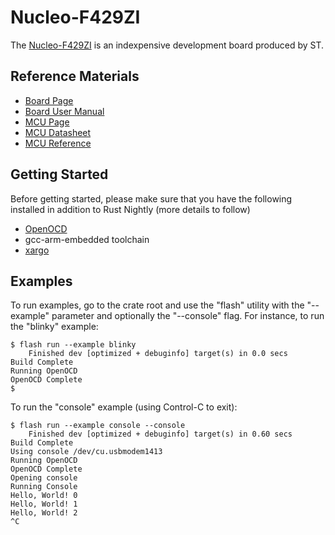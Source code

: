 # Nucleo-F429ZI

The [Nucleo-F429ZI](http://www.st.com/en/evaluation-tools/nucleo-f303ze.html) is an indexpensive 
development board produced by ST.

## Reference Materials

- [Board Page](http://www.st.com/en/evaluation-tools/nucleo-f429zi.html)
- [Board User Manual](http://www.st.com/resource/en/user_manual/dm00244518.pdf)
- [MCU Page](http://www.st.com/en/microcontrollers/stm32f429zi.html)
- [MCU Datasheet](http://www.st.com/resource/en/datasheet/stm32f429zi.pdf)
- [MCU Reference](http://www.st.com/resource/en/reference_manual/dm00031020.pdf)

## Getting Started

Before getting started, please make sure that you have the following installed in addition to Rust Nightly (more details to follow)

- [OpenOCD](http://openocd.org)
- gcc-arm-embedded toolchain
- [xargo](https://github.com/japaric/xargo)


## Examples

To run examples, go to the crate root and use the "flash" utility with the "--example" parameter and optionally the "--console" flag. For instance, to run the "blinky" example:

```
$ flash run --example blinky
    Finished dev [optimized + debuginfo] target(s) in 0.0 secs
Build Complete
Running OpenOCD
OpenOCD Complete
$
```

To run the "console" example (using Control-C to exit):

```
$ flash run --example console --console
    Finished dev [optimized + debuginfo] target(s) in 0.60 secs
Build Complete
Using console /dev/cu.usbmodem1413
Running OpenOCD
OpenOCD Complete
Opening console
Running Console
Hello, World! 0
Hello, World! 1
Hello, World! 2
^C
```